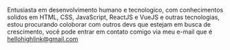 Entusiasta em desenvolvimento humano e tecnologico, com conhecimentos solidos em HTML, CSS, JavaScript, ReactJS e VueJS e outras tecnologias, estou procurando coloborar com outros devs que estejam em busca de crescimento, você pode entrar em contato comigo via meu e-mail que é hellohighlink@gmail.com

<!---
PatricAugusto/PatricAugusto is a ✨ special ✨ repository because its `README.md` (this file) appears on your GitHub profile.
You can click the Preview link to take a look at your changes.
--->
